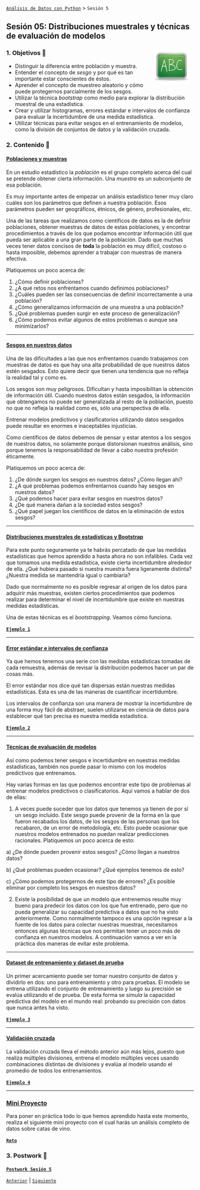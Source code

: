 [`Análisis de Datos con Python`](../README.md) > `Sesión 5`

## Sesión 05: Distribuciones muestrales y técnicas de evaluación de modelos

<img src="../imagenes/pizarron.png" align="right" height="100" width="100" hspace="10">

### 1. Objetivos :dart:

- Distinguir la diferencia entre población y muestra.
- Entender el concepto de *sesgo* y por qué es tan importante estar conscientes de éstos.
- Aprender el concepto de muestreo aleatorio y cómo puede protegernos parcialmente de los sesgos.
- Utilizar la técnica *bootstrap* como medio para explorar la distribución muestral de una estadística.
- Crear y utilizar histogramas, errores estándar e intervalos de confianza para evaluar la incertidumbre de una medida estadística.
- Utilizar técnicas para evitar sesgos en el entrenamiento de modelos, como la división de conjuntos de datos y la validación cruzada.

### 2. Contenido :blue_book:

#### <ins>Poblaciones y muestras</ins>

En un estudio estadístico la *población* es el grupo completo acerca del cual se pretende obtener cierta información. Una *muestra* es un subconjunto de esa población.

Es muy importante antes de empezar un análisis estadístico tener muy claro cuáles son los parámetros que definen a nuestra población. Esos parámetros pueden ser geográficos, étnicos, de género, profesionales, etc.

Una de las tareas que realizamos como científicos de datos es la de definir poblaciones, obtener muestras de datos de estas poblaciones, y encontrar procedimientos a través de los que podamos encontrar información útil que pueda ser aplicable a una gran parte de la población. Dado que muchas veces tener datos concisos de **toda** la población es muy difícil, costoso o hasta imposible, debemos aprender a trabajar con muestras de manera efectiva.

Platiquemos un poco acerca de:

1. ¿Cómo definir poblaciones?
2. ¿A qué retos nos enfrentamos cuando definimos poblaciones?
3. ¿Cuáles pueden ser las consecuencias de definir incorrectamente a una población?
4. ¿Cómo generalizamos información de una muestra a una población?
5. ¿Qué problemas pueden surgir en este proceso de generalización?
6. ¿Cómo podemos evitar algunos de estos problemas o aunque sea minimizarlos?

---

#### <ins>Sesgos en nuestros datos</ins>

Una de las dificultades a las que nos enfrentamos cuando trabajamos con muestras de datos es que hay una alta probabilidad de que nuestros datos estén sesgados. Esto quiere decir que tienen una tendencia que no refleja la realidad tal y como es.

Los sesgos son muy peligrosos. Dificultan y hasta imposibilitan la obtención de información útil. Cuando nuestros datos están sesgados, la información que obtengamos no puede ser generalizada  al resto de la población, puesto no que no refleja la realidad como es, sólo una perspectiva de ella.

Entrenar modelos predictivos y clasificatorios utilizando datos sesgados puede resultar en enormes e inaceptables injusticias.

Como científicos de datos debemos de pensar y estar atentos a los sesgos de nuestros datos, no solamente porque distorsionan nuestros análisis, sino porque tenemos la responsabilidad de llevar a cabo nuestra profesión éticamente.

Platiquemos un poco acerca de:

1. ¿De dónde surgen los sesgos en nuestros datos? ¿Cómo llegan ahí?
2. ¿A qué problemas podemos enfrentarnos cuando hay sesgos en nuestros datos?
3. ¿Qué podemos hacer para evitar sesgos en nuestros datos?
4. ¿De qué manera dañan a la sociedad estos sesgos?
5. ¿Qué papel juegan los científicos de datos en la eliminación de estos sesgos?

---

#### <ins>Distribuciones muestrales de estadísticas y Bootstrap</ins>

Para este punto seguramente ya te habrás percatado de que las medidas estadísticas que hemos aprendido a hasta ahora no son infalibles. Cada vez que tomamos una medida estadística, existe cierta incertidumbre alrededor de ella. ¿Qué hubiera pasado si nuestra muestra fuera ligeramente distinta? ¿Nuestra medida se mantendría igual o cambiaría?

Dado que normalmente no es posible regresar al origen de los datos para adquirir más muestras, existen ciertos procedimientos que podemos realizar para determinar el nivel de incertidumbre que existe en nuestras medidas estadísticas.

Una de estas técnicas es el *bootstrapping*. Veamos cómo funciona.

>

[**`Ejemplo 1`**](Ejemplo-01/bootstrap.ipynb)
<!-- [**`Reto 1`**](Reto-01/bootstrap.ipynb) -->

---

#### <ins>Error estándar e intervalos de confianza</ins>

Ya que hemos tenemos una serie con las medidas estadísticas tomadas de cada remuestra, además de revisar la distribución podemos hacer un par de cosas más.

El error estándar nos dice qué tan dispersas están nuestras medidas estadísticas. Esta es una de las maneras de cuantificar incertidumbre.

Los intervalos de confianza son una manera de mostrar la incertidumbre de una forma muy fácil de abstraer, suelen utilizarse en ciencia de datos para establecer qué tan precisa es nuestra medida estadística.

>

[**`Ejemplo 2`**](Ejemplo-02/error_estandar_e_intervalos_de_confianza.ipynb)
<!-- [**`Reto 2`**](Reto-02/error_estandar_e_intervalos_de_confianza.ipynb) -->

---

#### <ins>Técnicas de evaluación de modelos</ins>

Así como podemos tener sesgos e incertidumbre en nuestras medidas estadísticas, también nos puede pasar lo mismo con los modelos predictivos que entrenamos.

Hay varias formas en las que podemos encontrar este tipo de problemas al entrenar modelos predictivos o clasificatorios. Aquí vamos a hablar de dos de ellas:

1. A veces puede suceder que los datos que tenemos ya tienen de por sí un sesgo incluido. Este sesgo puede provenir de la forma en la que fueron recabados los datos, de los sesgos de las personas que los recabaron, de un error de metodología, etc. Esto puede ocasionar que nuestros modelos entrenados no puedan realizar predicciones racionales. Platiquemos un poco acerca de esto:

  a) ¿De dónde pueden provenir estos sesgos? ¿Cómo llegan a nuestros datos?
  
  b) ¿Qué problemas pueden ocasionar? ¿Qué ejemplos tenemos de esto?
  
  c) ¿Cómo podemos protegernos de este tipo de errores? ¿Es posible eliminar por completo los sesgos en nuestros datos?

2. Existe la posibilidad de que un modelo que entrenemos resulte muy bueno para predecir los datos con los que fue entrenado, pero que no pueda generalizar su capacidad predictiva a datos que no ha visto anteriormente. Como normalmente tampoco es una opción regresar a la fuente de los datos para colectar nuestras muestras, necesitamos entonces algunas técnicas que nos permitan tener un poco más de confianza en nuestros modelos. A continuación vamos a ver en la práctica dos maneras de evitar este problema.

---

#### <ins>Dataset de entrenamiento y dataset de prueba</ins>

Un primer acercamiento puede ser tomar nuestro conjunto de datos y dividirlo en dos: uno para entrenamiento y otro para pruebas. El modelo se entrena utilizando el conjunto de entrenamiento y luego su precisión se evalúa utilizando el de prueba. De esta forma se *simula* la capacidad predictiva del modelo en el mundo real: probando su precisión con datos que nunca antes ha visto.

[**`Ejemplo 3`**](Ejemplo-03/entrenamiento_y_prueba.ipynb)
<!-- [**`Reto 3`**](Reto-03/entrenamiento_y_prueba.ipynb) -->

---

#### <ins>Validación cruzada</ins>

La validación cruzada lleva el método anterior aún más lejos, puesto que realiza múltiples divisiones, entrena el modelo múltiples veces usando combinaciones distintas de divisiones y evalúa al modelo usando el promedio de todos los entrenamientos.

[**`Ejemplo 4`**](Ejemplo-04/validacion_cruzada.ipynb)
<!-- [**`Reto 4`**](Reto-04/validacion_cruzada.ipynb) -->

---

### <ins>Mini Proyecto</ins>

Para poner en práctica todo lo que hemos aprendido hasta este momento, realiza el siguiente mini proyecto con el cual harás un análisis completo de datos sobre catas de vino.

[**`Reto`**](Mini-Proyecto/mini_proyecto.ipynb)

### 3. Postwork :memo:

[**`Postwork Sesión 5`**](Postwork/Readme.md)

[`Anterior`](../sesion04/README.md) | [`Siguiente`](../sesion06/README.md)
